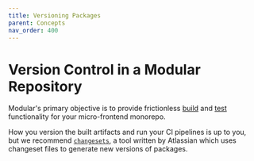 ```yaml
---
title: Versioning Packages
parent: Concepts
nav_order: 400
---
```


# Version Control in a Modular Repository

Modular's primary objective is to provide frictionless
[build](../commands/build.md) and [test](../commands/test.md) functionality for
your micro-frontend monorepo.

How you version the built artifacts and run your CI pipelines is up to you, but
we recommend [`changesets`](https://github.com/atlassian/changesets), a tool
written by Atlassian which uses changeset files to generate new versions of
packages.
